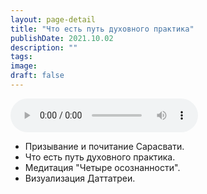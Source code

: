 ```yaml
---
layout: page-detail
title: "Что есть путь духовного практика"
publishDate: 2021.10.02
description: ""
tags:
image:
draft: false
---
```


<audio title="2021.10.02 - Что есть путь духовного практика.mp3" src="https://filer-api.advayta.org/v1.0/public/files/74497" controls=""></audio>

* Призывание и почитание Сарасвати.
* Что есть путь духовного практика.
* Медитация "Четыре осознанности".
* Визуализация Даттатреи.

  
